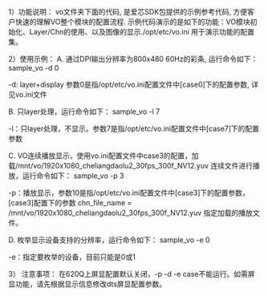 
1）功能说明：
vo文件夹下面的代码, 是爱芯SDK包提供的示例参考代码, 方便客户快速的理解VO整个模块的配置流程.
示例代码演示的是如下的功能：VO模块初始化、Layer/Chn的使用、以及图像的显示./opt/etc/vo.ini
用于演示功能的配置集。


2）使用示例：
A. 通过DPI输出分辨率为800x480 60Hz的彩条, 运行命令如下：
   sample_vo -d 0

   -d: layer+display 参数0是指/opt/etc/vo.ini配置文件中[case0]下的配置参数, 详见vo.ini文件

B. 只layer处理，运行命令如下：
   sample_vo -l 7

   -l：只layer处理，不显示。参数7是指/opt/etc/vo.ini配置文件中[case7]下的配置参数

C. VO连续播放显示，使用vo.ini配置文件中case3的配置，加载/mnt/vo/1920x1080_cheliangdaolu2_30fps_300f_NV12.yuv
   连续文件进行播放，运行命令如下：
   sample_vo -p 3

   -p：播放显示，参数10是指/opt/etc/vo.ini配置文件中[case3]下的配置参数，[case3]配置下的参数
    chn_file_name = /mnt/vo/1920x1080_cheliangdaolu2_30fps_300f_NV12.yuv 指定加载的播放文件。

D. 枚举显示设备支持的分辨率，运行命令如下：
   sample_vo -e 0

   -e：指定要枚举的设备，目前只能是0或1

3） 注意事项：
   在620Q上屏显配置默认关闭，-p -d -e case不能运行。如需屏显功能，请先根据显示信息修改dts屏显配置参数。
